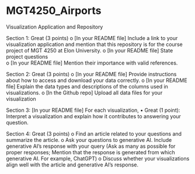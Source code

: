 # MGT4250_Airports
 Visualization Application and Repository

Section 1:
Great (3 points) 
 o [In your README file] Include a link to your visualization application and mention that this repository is for the course project of MGT 4250 at Elon University. 
 o [In your README file] State project questions  
 o [In your README file] Mention their importance with valid references. 

Section 2:
Great (3 points) 
 o [In your README file] Provide instructions about how to access and download your data correctly. 
 o [In your README file] Explain the data types and descriptions of the columns used in visualizations. 
 o [In the Github repo] Upload all data files for your visualization

Section 3:
 [In your README file] For each visualization, 
 • Great (1 point): Interpret a visualization and explain how it contributes to answering 
your question. 

Section 4:
Great (3 points) 
 o Find an article related to your questions and summarize the article. 
 o Ask your questions to generative AI. Include generative AI’s response with your query (Ask as many as possible for proper responses; Mention that the response is generated from which generative AI. For example, ChatGPT) 
 o Discuss whether your visualizations align well with the article and generative AI’s response. 
